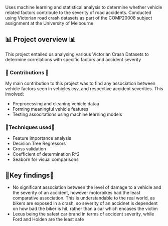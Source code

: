 Uses machine learning and statistical analysis to determine whether vehicle related factors contribute to the severity of road accidents. Conducted using Victorian road crash datasets as part of the COMP20008 subject assignment at the University of Melbourne

## 📊 Project overview 📊
This project entailed us analysing various Victorian Crash Datasets to determine correlations with specific factors and accident severity

### 🔧 Contributions 🔧
My main contribution to this project was to find any association between vehicle factors seen in vehicles.csv, and respective accident severities. This involved:
- Preprocessing and cleaning vehicle dataa
- Forming meaningful vehicle features
- Testing associtations using machine learning models

### 🧠Techniques used🧠
- Feature importance analysis
- Decision Tree Regressors
- Cross validation
- Coefficient of determination R^2
- Seaborn for visual comparisons

## 📌Key findings📌
- No significant association between the level of damage to a vehicle and the severity of an accident, however motorbikes had the least comparative association. This is understandable to the real world, as bikers are exposed in a crash, so severity of an accidnet is dependent on how bad the biker is hit, rather than a car which encases the victim
- Lexus being the safest car brand in terms of accident severity, while Ford and Holden are the least safe

